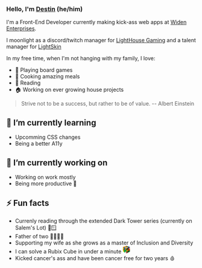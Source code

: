 ### Hello, I'm [Destin](https://destin.io) (he/him)

I'm a Front-End Developer currently making kick-ass web apps at [Widen Enterprises](https://github.com/Widen).

I moonlight as a discord/twitch manager for [LightHouse Gaming](https://lhgaming.us) and a talent manager for [LightSkin](https://lightskin.me)

In my free time, when I'm not hanging with my family, I love: 
- 🎲 Playing board games
- 🍝 Cooking amazing meals
- 📖 Reading
- 🏠 Working on ever growing house projects

> Strive not to be a success, but rather to be of value. -- Albert Einstein

## 🌱 I’m currently learning
- Upcomming CSS changes
- Being a better A11y

## 🔭 I’m currently working on
- Working on work mostly
- Being more productive 🤪

## ⚡️ Fun facts
- Currenly reading through the extended Dark Tower series (currently on Salem's Lot) 🧛🪟
- Father of two 👨‍👩‍👦‍👦
- Supporting my wife as she grows as a master of Inclusion and Diversity
- I can solve a Rubix Cube in under a minute <img src='/cube.png' height='20px' alt='Rubix Cube Image' />
- Kicked cancer's ass and have been cancer free for two years 🩸
